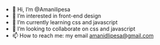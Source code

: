 - 👋 Hi, I’m @Amanilipesa
- 👀 I’m interested in front-end design
- 🌱 I’m currently learning css and javascript
- 💞️ I’m looking to collaborate on css and javascript
- 📫 How to reach me: my email amanidlipesa@gmail.com

<!---
Amanilipesa/Amanilipesa is a ✨ special ✨ repository because its `README.md` (this file) appears on your GitHub profile.
You can click the Preview link to take a look at your changes.
--->
